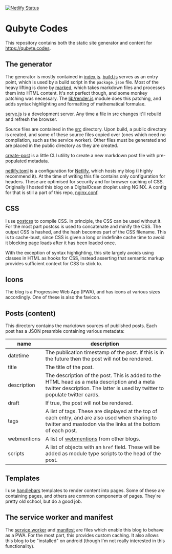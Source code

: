 [![Netlify Status](https://api.netlify.com/api/v1/badges/afcbe825-a1e6-445f-a48d-f59e83b739b7/deploy-status)](https://app.netlify.com/sites/festive-lamarr-73c7fe/deploys)

# Qubyte Codes

This repository contains both the static site generator and content for
https://qubyte.codes.

## The generator

The generator is mostly contained in [index.js](./index.js).
[build.js](./build.js) serves as an entry point, which is used by a build script
in the `package.json` file. Most of the heavy lifting is done by
[marked](https://github.com/markedjs/marked), which takes markdown files and
processes them into HTML content. It's not perfect though, and some monkey
patching was necessary. The [lib/render.js](./lib/render.js) module does this
patching, and adds syntax highlighting and formatting of mathematical formulae.

[serve.js](./serve.js) is a development server. Any time a file in src changes
it'll rebuild and refresh the browser.

Source files are contained in the [src](./src) directory. Upon build, a public
directory is created, and some of these source files copied over (ones which
need no compilation, such as the service worker). Other files must be generated
and are placed in the public directory as they are created.

[create-post](./create-post) is a little CLI utility to create a new markdown
post file with pre-populated metadata.

[netlify.toml](./netlify.toml) is a configuration for
[Netlify](https://www.netlify.com/), which hosts my blog (I highly recommend
it). At the time of writing this file contains only configuration for headers.
These are optimised for security and for browser caching of CSS. Originally I
hosted this blog on a DigitalOcean droplet using NGINX. A config for that is
still a part of this repo, [nginx.conf](./nginx.conf).

## CSS

I use [postcss](https://postcss.org/) to compile CSS. In principle, the CSS can
be used without it. For the most part postcss is used to concatenate and minify
the CSS. The output CSS is hashed, and the hash becomes part of the CSS
filename. This is to cache-bust, since CSS is given a long or indefinite cache
time to avoid it blocking page loads after it has been loaded once.

With the exception of syntax highlighting, this site largely avoids using
classes in HTML as hooks for CSS, instead asserting that semantic markup
provides sufficient context for CSS to stick to.

## Icons

The blog is a Progressive Web App (PWA), and has icons at various sizes
accordingly. One of these is also the favicon.

## Posts (content)

This directory contains the markdown sources of published posts. Each post has
a JSON preamble containing various metadata:

| name | description |
| ---- | ----------- |
| datetime | The publication timestamp of the post. If this is in the future then the post will not be rendered. |
| title | The title of the post. |
| description | The description of the post. This is added to the HTML head as a meta description and a meta twitter description. The latter is used by twitter to populate twitter cards. |
| draft | If true, the post will not be rendered. |
| tags | A list of tags. These are displayed at the top of each entry, and are also used when sharing to twitter and mastodon via the links at the bottom of each post. |
| webmentions | A list of [webmentions](https://indieweb.org/Webmention) from other blogs. |
| scripts | A list of objects with an `href` field. These will be added as module type scripts to the head of the post. |

## Templates

I use [handlebars](https://handlebarsjs.com/) templates to render content into
pages. Some of these are containing pages, and others are common components of
pages. They're pretty old school, but do a good job.

## The service worker and manifest

The [service worker](./src/sw.js) and [manifest](./src/manifest) are files which
enable this blog to behave as a PWA. For the most part, this provides custom
caching. It also allows this blog to be "installed" on android (though I'm not
really interested in this functionality).
